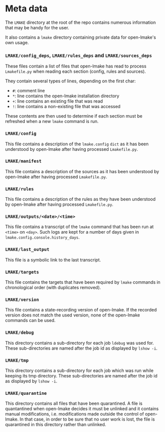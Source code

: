 <!-- This file is part of the open-lmake distribution (git@github.com:cesar-douady/open-lmake.git)-->
<!-- Copyright (c) 2023-2025 Doliam-->
<!-- This program is free software: you can redistribute/modify under the terms of the GPL-v3 (https://www.gnu.org/licenses/gpl-3.0.html).-->
<!-- This program is distributed WITHOUT ANY WARRANTY, without even the implied warranty of MERCHANTABILITY or FITNESS FOR A PARTICULAR PURPOSE.-->

# Meta data

The `LMAKE` directory at the root of the repo contains numerous information that may be handy for the user.

It also contains a `lmake` directory containing private data for open-lmake's own usage.

### `LMAKE/config_deps`, `LMAKE/rules_deps` and `LMAKE/sources_deps`

These files contain a list of files that open-lmake has read to process `Lmakefile.py` when reading each section (config, rules and sources).

They contain several types of lines, depending on the first char:

- `#`: comment line
- `*`: line contains the open-lmake installation directory
- `+`: line contains an existing file that was read
- `!`: line contains a non-existing file that was accessed

These contents are then used to determine if each section must be refreshed when a new `lmake` command is run.

### `LMAKE/config`

This file contains a description of the `lmake.config` `dict` as it has been understood by open-lmake after having processed `Lmakefile.py`.

### `LMAKE/manifest`

This file contains a description of the sources as it has been understood by open-lmake after having processed `Lmakefile.py`.

### `LMAKE/rules`

This file contains a description of the rules as they have been understood by open-lmake after having processed `Lmakefile.py`.

### `LMAKE/outputs/<date>/<time>`

This file contains a transcript of the `lmake` command that has been run at `<time>` on `<day>`.
Such logs are kept for a number of days given in `lmake.config.console.history_days`.

### `LMAKE/last_output`

This file is a symbolic link to the last transcript.

### `LMAKE/targets`

This file contains the targets that have been required by `lmake` commands in chronological order (with duplicates removed).

### `LMAKE/version`

This file contains a state-recording version of open-lmake.
If the recorded version does not match the used version, none of the open-lmake commands can be used.

### `LMAKE/debug`

This directory contains a sub-directory for each job `ldebug` was used for.
These sub-directories are named after the job id as displayed by `lshow -i`.

### `LMAKE/tmp`

This directory contains a sub-directory for each job which was run while keeping its tmp directory.
These sub-directories are named after the job id as displayed by `lshow -i`.

### `LMAKE/quarantine`

This directory contains all files that have been quarantined.
A file is quantantined when open-lmake decides it must be unlinked and it contains manual modifications, i.e. modifications made outside the control of open-lmake.
In that case, in order to be sure that no user work is lost, the file is quarantined in this directory rather than unlinked.

